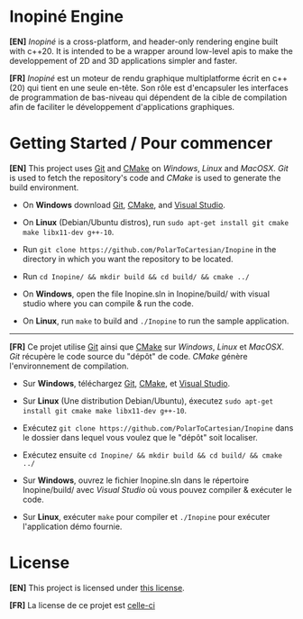 # Inopiné Engine

**[EN]** *Inopiné* is a cross-platform, and header-only rendering engine built with c++20. It is intended to be a wrapper around low-level apis to make the developpement of 2D and 3D applications simpler and faster.

**[FR]** *Inopiné* est un moteur de rendu graphique multiplatforme écrit en c++ (20) qui tient en une seule en-tête. Son rôle est d'encapsuler les interfaces de programmation de bas-niveau qui dépendent de la cible de compilation afin de faciliter le développement d'applications graphiques.

# Getting Started / Pour commencer

**[EN]** This project uses [Git](https://git-scm.com/downloads) and [CMake](https://cmake.org/download/) on *Windows*, *Linux* and *MacOSX*. *Git* is used to fetch the repository's code and *CMake* is used to generate the build environment.

+ On **Windows** download [Git](https://git-scm.com/downloads), [CMake](https://cmake.org/download/), and [Visual Studio](https://visualstudio.microsoft.com/).

+ On **Linux** (Debian/Ubuntu distros), run `sudo apt-get install git cmake make libx11-dev g++-10`.

+ Run `git clone https://github.com/PolarToCartesian/Inopine` in the directory in which you want the repository to be located.

+ Run `cd Inopine/ && mkdir build && cd build/ && cmake ../`

+ On **Windows**, open the file Inopine.sln in Inopine/build/ with visual studio where you can compile & run the code.

+ On **Linux**, run `make` to build and `./Inopine` to run the sample application.

---

**[FR]** Ce projet utilise [Git](https://git-scm.com/downloads) ainsi que [CMake](https://cmake.org/download/) sur *Windows*, *Linux* et *MacOSX*. *Git* récupère le code source du "dépôt" de code. *CMake* génère l'environnement de compilation.

+ Sur **Windows**, téléchargez [Git](https://git-scm.com/downloads), [CMake](https://cmake.org/download/), et [Visual Studio](https://visualstudio.microsoft.com/).

+ Sur **Linux** (Une distribution Debian/Ubuntu), éxecutez `sudo apt-get install git cmake make libx11-dev g++-10`.

+ Exécutez `git clone https://github.com/PolarToCartesian/Inopine` dans le dossier dans lequel vous voulez que le "dépôt" soit localiser.

+ Exécutez ensuite `cd Inopine/ && mkdir build && cd build/ && cmake ../`

+ Sur **Windows**, ouvrez le fichier Inopine.sln dans le répertoire Inopine/build/ avec *Visual Studio* où vous pouvez compiler & exécuter le code.

+ Sur **Linux**, exécuter `make` pour compiler et `./Inopine` pour exécuter l'application démo fournie.

# License

**[EN]** This project is licensed under [this license](LICENSE.md).

**[FR]** La license de ce projet est [celle-ci](LICENSE.md)
